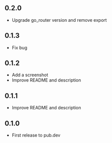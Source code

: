 ## 0.2.0
* Upgrade go_router version and remove export

## 0.1.3

* Fix bug


## 0.1.2

* Add a screenshot
* Improve README and description


## 0.1.1

* Improve README and description


## 0.1.0

* First release to pub.dev
